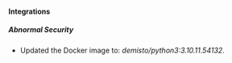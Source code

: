 #### Integrations
##### Abnormal Security
- Updated the Docker image to: *demisto/python3:3.10.11.54132*.
